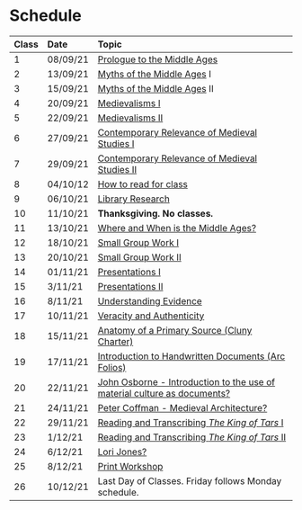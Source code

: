 # Schedule

| Class | Date | Topic |
| :--- | :--- | :--- |
| 1 | 08/09/21 | [Prologue to the Middle Ages](detailed-schedule.md#class-1-introduction) |
| 2 | 13/09/21 | [Myths of the Middle Ages](detailed-schedule.md#class-2-and-3-myths-of-the-middle-ages) I |
| 3 | 15/09/21 | [Myths of the Middle Ages](detailed-schedule.md#class-2-and-3-myths-of-the-middle-ages) II |
| 4 | 20/09/21 | [Medievalisms I](detailed-schedule.md#class-4-what-are-medievalisms) |
| 5 | 22/09/21 | [Medievalisms II](detailed-schedule.md#class-5-how-is-medieval-studies-a-medievalism) |
| 6 | 27/09/21 | [Contemporary Relevance of Medieval Studies I](detailed-schedule.md#class-6-and-7-september-27th-and-29th-contemporary-relevence-of-medieval-studies) |
| 7 | 29/09/21 | [Contemporary Relevance of Medieval Studies II](detailed-schedule.md#class-6-and-7-september-27th-and-29th-contemporary-relevence-of-medieval-studies) |
| 8 | 04/10/12 | [How to read for class](detailed-schedule.md#class-8-october-4th-how-to-read-for-class) |
| 9 | 06/10/21 | [Library Research](detailed-schedule.md#class-9-october-6th-library-research-skills) |
| 10 | 11/10/21 | **Thanksgiving. No classes.**  |
| 11 | 13/10/21 | [Where and When is the Middle Ages?](detailed-schedule.md#class-11-october-13th-when-and-where-is-the-middle-ages) |
| 12 | 18/10/21 | [Small Group Work I](detailed-schedule.md#class-12-and-13-october-18th-and-20th-small-group-work) |
| 13 | 20/10/21 | [Small Group Work II](detailed-schedule.md#class-12-and-13-october-18th-and-20th-small-group-work) |
| 14 | 01/11/21 | [Presentations I](detailed-schedule.md#class-14-and-15-november-1st-and-3rd-presentations) |
| 15 | 3/11/21 | [Presentations II](detailed-schedule.md#class-14-and-15-november-1st-and-3rd-presentations) |
| 16 | 8/11/21 | [Understanding Evidence](detailed-schedule.md#class-16-understanding-evidence) |
| 17 | 10/11/21 | [Veracity and Authenticity](detailed-schedule.md#class-17) |
| 18 | 15/11/21 | [Anatomy of a Primary Source \(Cluny Charter\)](detailed-schedule.md#class-18) |
| 19 | 17/11/21 | [Introduction to Handwritten Documents \(Arc Folios\)](detailed-schedule.md#class-19) |
| 20 | 22/11/21 | [John Osborne - Introduction to the use of material culture as documents?](detailed-schedule.md#class-21) |
| 21 | 24/11/21 | [Peter Coffman - Medieval Architecture?](detailed-schedule.md#class-21) |
| 22 | 29/11/21 | [Reading and Transcribing _The King of Tars_ I](detailed-schedule.md#class-21) |
| 23 | 1/12/21 | [Reading and Transcribing _The King of Tars_ II](detailed-schedule.md#class-23) |
| 24 | 6/12/21 | [Lori Jones?](detailed-schedule.md#class-24) |
| 25 | 8/12/21 | [Print Workshop](detailed-schedule.md#class-25) |
| 26 | 10/12/21 | Last Day of Classes. Friday follows Monday schedule.  |


